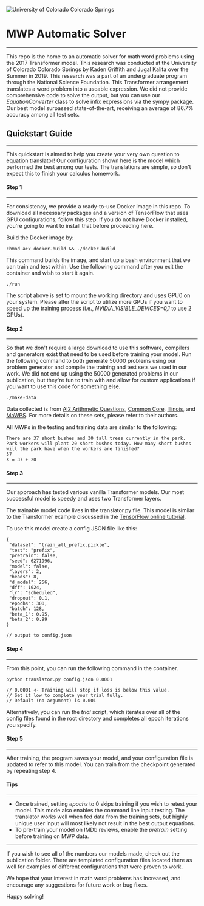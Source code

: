 ![University of Colorado Colorado Springs](https://github.com/kadengriffith/MWP-Automatic-Solver/blob/master/publication/UCCS.svg)

# MWP Automatic Solver

---

This repo is the home to an automatic solver for math word problems using the 2017 Transformer model. This research was conducted at the University of Colorado Colorado Springs by Kaden Griffith and Jugal Kalita over the Summer in 2019. This research was a part of an undergraduate program through the National Science Foundation. This Transformer arrangement translates a word problem into a useable expression. We did not provide comprehensive code to solve the output, but you can use our _EquationConverter_ class to solve infix expressions via the sympy package. Our best model surpassed state-of-the-art, receiving an average of 86.7% accuracy among all test sets.

## Quickstart Guide

---

This quickstart is aimed to help you create your very own question to equation translator! Our configuration shown here is the model which performed the best among our tests. The translations are simple, so don't expect this to finish your calculus homework.

#### Step 1

---

For consistency, we provide a ready-to-use Docker image in this repo. To download all necessary packages and a version of TensorFlow that uses GPU configurations, follow this step. If you do not have Docker installed, you're going to want to install that before proceeding here.

Build the Docker image by:

```
chmod a+x docker-build && ./docker-build
```

This command builds the image, and start up a bash environment that we can train and test within. Use the following command after you exit the container and wish to start it again.

```
./run
```

The script above is set to mount the working directory and uses GPU0 on your system. Please alter the script to utilize more GPUs if you want to speed up the training process (i.e., _NVIDIA_VISIBLE_DEVICES=0,1_ to use 2 GPUs).

#### Step 2

---

So that we don't require a large download to use this software, compilers and generators exist that need to be used before training your model. Run the following command to both generate 50000 problems using our problem generator and compile the training and test sets we used in our work. We did not end up using the 50000 generated problems in our publication, but they're fun to train with and allow for custom applications if you want to use this code for something else.

```
./make-data
```

Data collected is from [AI2 Arithmetic Questions](https://allenai.org/data/data-all.html), [Common Core](https://cogcomp.org/page/resource_view/98), [Illinois](https://cogcomp.org/page/resource_view/98), and [MaWPS](http://lang.ee.washington.edu/MAWPS/). For more details on these sets, please refer to their authors.

All MWPs in the testing and training data are similar to the following:

```
There are 37 short bushes and 30 tall trees currently in the park. Park workers will plant 20 short bushes today. How many short bushes will the park have when the workers are finished?
57
X = 37 + 20
```

#### Step 3

---

Our approach has tested various vanilla Transformer models. Our most successful model is speedy and uses two Transformer layers.

The trainable model code lives in the translator.py file. This model is similar to the Transformer example discussed in the [TensorFlow online tutorial](https://www.tensorflow.org/beta/tutorials/text/transformer).

To use this model create a config JSON file like this:

```
{
 "dataset": "train_all_prefix.pickle",
 "test": "prefix",
 "pretrain": false,
 "seed": 6271996,
 "model": false,
 "layers": 2,
 "heads": 8,
 "d_model": 256,
 "dff": 1024,
 "lr": "scheduled",
 "dropout": 0.1,
 "epochs": 300,
 "batch": 128,
 "beta_1": 0.95,
 "beta_2": 0.99
}

// output to config.json
```

#### Step 4

---

From this point, you can run the following command in the container.

```
python translator.py config.json 0.0001

// 0.0001 <- Training will stop if loss is below this value.
// Set it low to complete your trial fully.
// Default (no argument) is 0.001
```

Alternatively, you can run the _trial_ script, which iterates over all of the config files found in the root directory and completes all epoch iterations you specify.

#### Step 5

---

After training, the program saves your model, and your configuration file is updated to refer to this model. You can train from the checkpoint generated by repeating step 4.

#### Tips

---

- Once trained, setting _epochs_ to 0 skips training if you wish to retest your model. This mode also enables the command line input testing. The translator works well when fed data from the training sets, but highly unique user input will most likely not result in the best output equations.
- To pre-train your model on IMDb reviews, enable the _pretrain_ setting before training on MWP data.

---

If you wish to see all of the numbers our models made, check out the publication folder. There are templated configuration files located there as well for examples of different configurations that were proven to work.

We hope that your interest in math word problems has increased, and encourage any suggestions for future work or bug fixes.

Happy solving!
